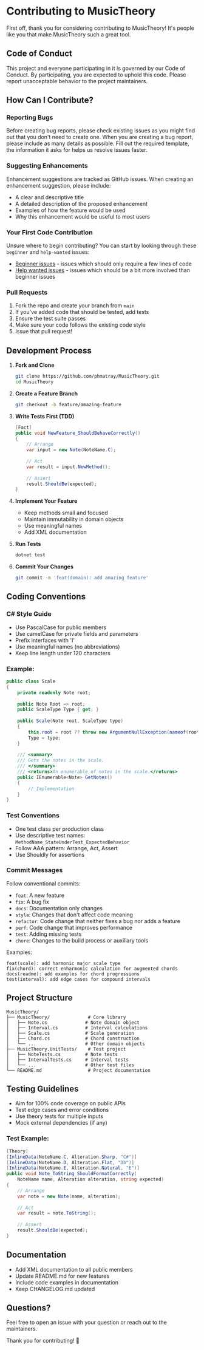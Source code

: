 # Contributing to MusicTheory

First off, thank you for considering contributing to MusicTheory! It's people like you that make MusicTheory such a great tool.

## Code of Conduct

This project and everyone participating in it is governed by our Code of Conduct. By participating, you are expected to uphold this code. Please report unacceptable behavior to the project maintainers.

## How Can I Contribute?

### Reporting Bugs

Before creating bug reports, please check existing issues as you might find out that you don't need to create one. When you are creating a bug report, please include as many details as possible. Fill out the required template, the information it asks for helps us resolve issues faster.

### Suggesting Enhancements

Enhancement suggestions are tracked as GitHub issues. When creating an enhancement suggestion, please include:

- A clear and descriptive title
- A detailed description of the proposed enhancement
- Examples of how the feature would be used
- Why this enhancement would be useful to most users

### Your First Code Contribution

Unsure where to begin contributing? You can start by looking through these `beginner` and `help-wanted` issues:

- [Beginner issues](https://github.com/phmatray/MusicTheory/labels/good%20first%20issue) - issues which should only require a few lines of code
- [Help wanted issues](https://github.com/phmatray/MusicTheory/labels/help%20wanted) - issues which should be a bit more involved than beginner issues

### Pull Requests

1. Fork the repo and create your branch from `main`
2. If you've added code that should be tested, add tests
3. Ensure the test suite passes
4. Make sure your code follows the existing code style
5. Issue that pull request!

## Development Process

1. **Fork and Clone**
   ```bash
   git clone https://github.com/phmatray/MusicTheory.git
   cd MusicTheory
   ```

2. **Create a Feature Branch**
   ```bash
   git checkout -b feature/amazing-feature
   ```

3. **Write Tests First (TDD)**
   ```csharp
   [Fact]
   public void NewFeature_ShouldBehaveCorrectly()
   {
       // Arrange
       var input = new Note(NoteName.C);
       
       // Act
       var result = input.NewMethod();
       
       // Assert
       result.ShouldBe(expected);
   }
   ```

4. **Implement Your Feature**
   - Keep methods small and focused
   - Maintain immutability in domain objects
   - Use meaningful names
   - Add XML documentation

5. **Run Tests**
   ```bash
   dotnet test
   ```

6. **Commit Your Changes**
   ```bash
   git commit -m 'feat(domain): add amazing feature'
   ```

## Coding Conventions

### C# Style Guide

- Use PascalCase for public members
- Use camelCase for private fields and parameters
- Prefix interfaces with 'I'
- Use meaningful names (no abbreviations)
- Keep line length under 120 characters

### Example:
```csharp
public class Scale
{
    private readonly Note root;
    
    public Note Root => root;
    public ScaleType Type { get; }
    
    public Scale(Note root, ScaleType type)
    {
        this.root = root ?? throw new ArgumentNullException(nameof(root));
        Type = type;
    }
    
    /// <summary>
    /// Gets the notes in the scale.
    /// </summary>
    /// <returns>An enumerable of notes in the scale.</returns>
    public IEnumerable<Note> GetNotes()
    {
        // Implementation
    }
}
```

### Test Conventions

- One test class per production class
- Use descriptive test names: `MethodName_StateUnderTest_ExpectedBehavior`
- Follow AAA pattern: Arrange, Act, Assert
- Use Shouldly for assertions

### Commit Messages

Follow conventional commits:

- `feat`: A new feature
- `fix`: A bug fix
- `docs`: Documentation only changes
- `style`: Changes that don't affect code meaning
- `refactor`: Code change that neither fixes a bug nor adds a feature
- `perf`: Code change that improves performance
- `test`: Adding missing tests
- `chore`: Changes to the build process or auxiliary tools

Examples:
```
feat(scale): add harmonic major scale type
fix(chord): correct enharmonic calculation for augmented chords
docs(readme): add examples for chord progressions
test(interval): add edge cases for compound intervals
```

## Project Structure

```
MusicTheory/
├── MusicTheory/              # Core library
│   ├── Note.cs              # Note domain object
│   ├── Interval.cs          # Interval calculations
│   ├── Scale.cs             # Scale generation
│   ├── Chord.cs             # Chord construction
│   └── ...                  # Other domain objects
├── MusicTheory.UnitTests/    # Test project
│   ├── NoteTests.cs         # Note tests
│   ├── IntervalTests.cs     # Interval tests
│   └── ...                  # Other test files
└── README.md                 # Project documentation
```

## Testing Guidelines

- Aim for 100% code coverage on public APIs
- Test edge cases and error conditions
- Use theory tests for multiple inputs
- Mock external dependencies (if any)

### Test Example:
```csharp
[Theory]
[InlineData(NoteName.C, Alteration.Sharp, "C#")]
[InlineData(NoteName.D, Alteration.Flat, "Db")]
[InlineData(NoteName.E, Alteration.Natural, "E")]
public void Note_ToString_ShouldFormatCorrectly(
    NoteName name, Alteration alteration, string expected)
{
    // Arrange
    var note = new Note(name, alteration);
    
    // Act
    var result = note.ToString();
    
    // Assert
    result.ShouldBe(expected);
}
```

## Documentation

- Add XML documentation to all public members
- Update README.md for new features
- Include code examples in documentation
- Keep CHANGELOG.md updated

## Questions?

Feel free to open an issue with your question or reach out to the maintainers.

Thank you for contributing! 🎵